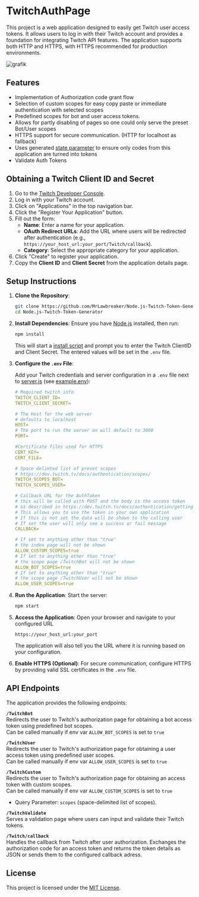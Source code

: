# TwitchAuthPage

This project is a web application designed to easily get Twitch user access tokens. It allows users to log in with their Twitch account and provides a foundation for integrating Twitch API features. The application supports both HTTP and HTTPS, with HTTPS recommended for production environments.

![grafik](https://github.com/user-attachments/assets/f5baab69-8ffe-4d1d-8d1c-e77e516cb7be)


## Features

- Implementation of Authorization code grant flow
- Selection of custom scopes for easy copy paste or immediate authentication with selected scopes
- Predefined scopes for bot and user access tokens.
- Allows for partly disabling of pages so one could only serve the preset Bot/User scopes
- HTTPS support for secure communication. (HTTP for localhost as fallback)
- Uses generated [state parameter](https://dev.twitch.tv/docs/authentication/getting-tokens-oauth/#authorization-code-grant-flow) to ensure only codes from this application are turned into tokens
- Validate Auth Tokens

## Obtaining a Twitch Client ID and Secret

1. Go to the [Twitch Developer Console](https://dev.twitch.tv/console).
2. Log in with your Twitch account.
3. Click on "Applications" in the top navigation bar.
4. Click the "Register Your Application" button.
5. Fill out the form:
   - **Name**: Enter a name for your application.
   - **OAuth Redirect URLs**: Add the URL where users will be redirected after authentication (e.g., `https://your_host_url:your_port/Twitch/callback`).
   - **Category**: Select the appropriate category for your application.
6. Click "Create" to register your application.
7. Copy the **Client ID** and **Client Secret** from the application details page.

## Setup Instructions
1. **Clone the Repository**:
    ```bash
    git clone https://github.com/MrLawbreaker/Node.js-Twitch-Token-Generator.git
    cd Node.js-Twitch-Token-Generator
    ```

2. **Install Dependencies**:
    Ensure you have [Node.js](https://nodejs.org/) installed, then run:
    ```bash
    npm install
    ```
    This will start a [install script](setup.js) and prompt you to enter the Twitch ClientID and Client Secret. The entered values will be set in the `.env` file.
3. **Configure the `.env` File**:

    Add your Twitch credentials and server configuration in a `.env` file next to [server.js](server.js) (see [example.env](example.env)):
    ``` yaml
    # Required twitch info
    TWITCH_CLIENT_ID=
    TWITCH_CLIENT_SECRET=

    # The Host for the web server
    # defaults to localhost
    HOST=
    # The port to run the server on will default to 3000
    PORT=

    #Certificate files used for HTTPS
    CERT_KEY=
    CERT_FILE=

    # Space delimted list of preset scopes
    # https://dev.twitch.tv/docs/authentication/scopes/
    TWITCH_SCOPES_BOT=
    TWITCH_SCOPES_USER=

    # Callback URL for the AuthToken
    # this will be called with POST and the body is the access token
    # as described in https://dev.twitch.tv/docs/authentication/getting-tokens-oauth/#authorization-code-grant-flow
    # This allows you to use the token in your own application
    # If this is not set the data will be shown to the calling user
    # If set the user will only see a success or fail message
    CALLBACK=

    # If set to anything other than "true"
    # the index page will not be shown
    ALLOW_CUSTOM_SCOPES=true
    # If set to anything other than "true"
    # the scope page /TwitchBot will not be shown
    ALLOW_BOT_SCOPES=true
    # If set to anything other than "true"
    # the scope page /TwitchUser will not be shown
    ALLOW_USER_SCOPES=true
    ```

4. **Run the Application**:
    Start the server:
    ```bash
    npm start
    ```

5. **Access the Application**:
    Open your browser and navigate to your configured URL 

    ``` 
    https://your_host_url:your_port
    ```

    The application will also tell you the URL where it is running based on your configuration.

6. **Enable HTTPS (Optional)**:
    For secure communication, configure HTTPS by providing valid SSL certificates in the `.env` file. 

## API Endpoints

The application provides the following endpoints:

 **`/TwitchBot`**  
Redirects the user to Twitch's authorization page for obtaining a bot access token using predefined bot scopes.  
Can be called manually if env var `ALLOW_BOT_SCOPES` is set to `true`

 **`/TwitchUser`**  
Redirects the user to Twitch's authorization page for obtaining a user access token using predefined user scopes.  
Can be called manually if env var `ALLOW_USER_SCOPES` is set to `true`

 **`/TwitchCustom`**  
Redirects the user to Twitch's authorization page for obtaining an access token with custom scopes.  
Can be called manually if env var `ALLOW_CUSTOM_SCOPES` is set to `true`
- Query Parameter: `scopes` (space-delimited list of scopes).

 **`/TwitchValidate`**  
Serves a validation page where users can input and validate their Twitch tokens.

 **`/Twitch/callback`**  
Handles the callback from Twitch after user authorization. Exchanges the authorization code for an access token and returns the token details as JSON or sends them to the configured callback adress.

## License
This project is licensed under the [MIT License](LICENSE).
